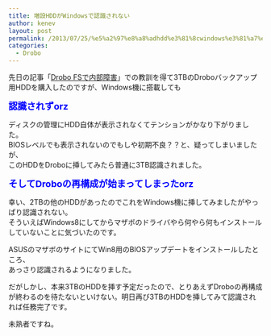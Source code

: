 ```yaml
---
title: 増設HDDがWindowsで認識されない
author: kenev
layout: post
permalink: /2013/07/25/%e5%a2%97%e8%a8%adhdd%e3%81%8cwindows%e3%81%a7%e8%aa%8d%e8%ad%98%e3%81%95%e3%82%8c%e3%81%aa%e3%81%84/
categories:
  - Drobo
---
```

先日の記事「<a title="Drobo FSで内部障害" href="http://kenev.net/ja/2013/07/23/drobo-fs%e3%81%a7%e5%86%85%e9%83%a8%e9%9a%9c%e5%ae%b3/" target="_blank">Drobo FSで内部障害</a>」での教訓を得て3TBのDroboバックアップ用HDDを購入したのですが、Windows機に搭載しても

<span style="font-size: large;"><strong><span style="color: #0000ff;">認識されずorz</span></strong></span>

ディスクの管理にHDD自体が表示されなくてテンションがかなり下がりました。  
BIOSレベルでも表示されないのでもしや初期不良？？と、疑ってしまいましたが、  
このHDDをDroboに挿してみたら普通に3TB認識されました。

<span style="color: #0000ff; font-size: large;"><strong>そしてDroboの再構成が始まってしまったorz</strong></span>

幸い、2TBの他のHDDがあったのでこれをWindows機に挿してみましたがやっぱり認識されない。  
そういえばWindows8にしてからマザボのドライバやら何やら何もインストールしていないことに気づいたのです。

ASUSのマザボのサイトにてWin8用のBIOSアップデートをインストールしたところ、  
あっさり認識されるようになりました。

だがしかし、本来3TBのHDDを挿す予定だったので、とりあえずDroboの再構成が終わるのを待たないといけない。明日再び3TBのHDDを挿してみて認識されれば任務完了です。

未熟者ですね。